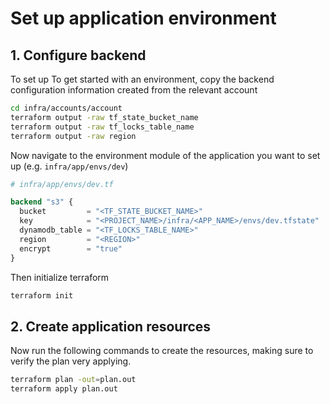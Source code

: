 # Set up application environment

## 1. Configure backend

To set up To get started with an environment, copy the backend configuration information created from the relevant account

```bash
cd infra/accounts/account
terraform output -raw tf_state_bucket_name
terraform output -raw tf_locks_table_name
terraform output -raw region
```

Now navigate to the environment module of the application you want to set up (e.g. `infra/app/envs/dev`)

```terraform
# infra/app/envs/dev.tf

backend "s3" {
  bucket         = "<TF_STATE_BUCKET_NAME>"
  key            = "<PROJECT_NAME>/infra/<APP_NAME>/envs/dev.tfstate"
  dynamodb_table = "<TF_LOCKS_TABLE_NAME>"
  region         = "<REGION>"
  encrypt        = "true"
}
```

Then initialize terraform

```bash
terraform init
```

## 2. Create application resources

Now run the following commands to create the resources, making sure to verify the plan very applying.

```bash
terraform plan -out=plan.out
terraform apply plan.out
```
